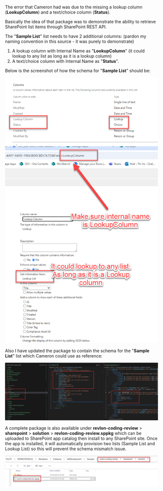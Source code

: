 The error that Cameron had was due to the missing a lookup column (**LookupColumn**) and a text/choice column (**Status**).

Basically the idea of that package was to demonstrate the ability to retrieve SharePoint list items through SharePoint REST API.

The "**Sample List**" list needs to have 2 additional columns: (pardon my naming convention in this source - it was purely to demonstrate)
1. A lookup column with Internal Name as "**LookupColumn**" (it could lookup to any list as long as it is a lookup column) 
2. A text/choice column with Internal Name as "**Status**".

Below is the screenshot of how the schema for "**Sample List**" should be:

![List Columns](/img/list_columns.png)
![LookupColumn](/img/lookupColumn.png)

Also I have updated the package to contain the schema for the "**Sample List**" list which Cameron could use as reference:

![Schema](/img/schema.png)

A complete package is also available under **revlon-coding-review** > **sharepoint** > **solution** > **revlon-coding-review.sppkg** which can be uploaded to SharePoint app catalog then install to any SharePoint site. Once the app is installed, it will automatically provision two lists (Sample List and Lookup List) so this will prevent the schema mismatch issue.

![Packaged Solution](/img/app_file.png)